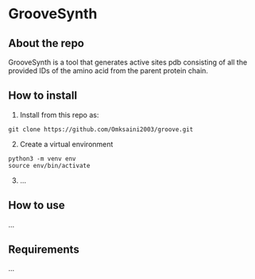 # GrooveSynth

## About the repo

GrooveSynth is a tool that generates active sites pdb consisting of all the provided IDs of the amino acid from the parent protein chain.

## How to install 

1. Install from this repo as:

```
git clone https://github.com/Omksaini2003/groove.git
```

2. Create a virtual environment

```
python3 -m venv env 
source env/bin/activate
```

3.  ...

## How to use

...

## Requirements

...
